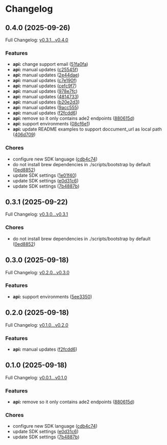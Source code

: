 # Changelog

## 0.4.0 (2025-09-26)

Full Changelog: [v0.3.1...v0.4.0](https://github.com/landing-ai/ade-typescript/compare/v0.3.1...v0.4.0)

### Features

* **api:** change support email ([51fa0fa](https://github.com/landing-ai/ade-typescript/commit/51fa0fa845cd1e31d5767c0a2d0a16ef22e9d83c))
* **api:** manual updates ([c25545f](https://github.com/landing-ai/ade-typescript/commit/c25545fd871d4b43cb621a73ae8a13b77056d1b4))
* **api:** manual updates ([2e44dae](https://github.com/landing-ai/ade-typescript/commit/2e44dae48cac2304cf2fc7e8b8191d92c1bf9b5d))
* **api:** manual updates ([c7e190f](https://github.com/landing-ai/ade-typescript/commit/c7e190f3644e7d558c4d58b03e5cc6f265195ce0))
* **api:** manual updates ([cefc9f7](https://github.com/landing-ai/ade-typescript/commit/cefc9f7d10326671b6a70bc121f4048432839c48))
* **api:** manual updates ([978e7fc](https://github.com/landing-ai/ade-typescript/commit/978e7fc9411b62f5f724057506938d99d76ed575))
* **api:** manual updates ([4814733](https://github.com/landing-ai/ade-typescript/commit/481473320cd5c8f4098e9203e75e052eaf39574e))
* **api:** manual updates ([b20e2d3](https://github.com/landing-ai/ade-typescript/commit/b20e2d32b26756c3cb6e5c9d873fcb8d550b82be))
* **api:** manual updates ([9acc555](https://github.com/landing-ai/ade-typescript/commit/9acc55508e86711b496dd337d3e08a2757fc70d1))
* **api:** manual updates ([f2fcdd6](https://github.com/landing-ai/ade-typescript/commit/f2fcdd643f827706d670172eb1b5ee0e70f43cca))
* **api:** remove so it only contains ade2 endpoints ([880615d](https://github.com/landing-ai/ade-typescript/commit/880615d006370f89806cc16e26d8c6be7d1f2f76))
* **api:** support environments ([08cf6e1](https://github.com/landing-ai/ade-typescript/commit/08cf6e1790c094d682c5ed087a42f05db2f51805))
* **api:** update README examples to support doccument_url as local path ([406d709](https://github.com/landing-ai/ade-typescript/commit/406d709453b42d12adc347cce542e9c55df15022))


### Chores

* configure new SDK language ([cdb4c74](https://github.com/landing-ai/ade-typescript/commit/cdb4c741c164bb0932bc2225ea1f5495cda4a16e))
* do not install brew dependencies in ./scripts/bootstrap by default ([0ed8852](https://github.com/landing-ai/ade-typescript/commit/0ed8852337ed3f07d13797f720361e306bda90cb))
* update SDK settings ([1e01f40](https://github.com/landing-ai/ade-typescript/commit/1e01f40136037955835a30b5e222a82db2eee395))
* update SDK settings ([e0d31c6](https://github.com/landing-ai/ade-typescript/commit/e0d31c6df37c89a42f59623385e343ae06ec8506))
* update SDK settings ([7b4887b](https://github.com/landing-ai/ade-typescript/commit/7b4887bc632a817674ce4e94733105b30677b59f))

## 0.3.1 (2025-09-22)

Full Changelog: [v0.3.0...v0.3.1](https://github.com/landing-ai/ade-typescript/compare/v0.3.0...v0.3.1)

### Chores

* do not install brew dependencies in ./scripts/bootstrap by default ([0ed8852](https://github.com/landing-ai/ade-typescript/commit/0ed8852337ed3f07d13797f720361e306bda90cb))

## 0.3.0 (2025-09-18)

Full Changelog: [v0.2.0...v0.3.0](https://github.com/landing-ai/ade-typescript/compare/v0.2.0...v0.3.0)

### Features

* **api:** support environments ([5ee3350](https://github.com/landing-ai/ade-typescript/commit/5ee33500ad71b1a449a1f6ca96b26276faaa29ca))

## 0.2.0 (2025-09-18)

Full Changelog: [v0.1.0...v0.2.0](https://github.com/landing-ai/ade-typescript/compare/v0.1.0...v0.2.0)

### Features

* **api:** manual updates ([f2fcdd6](https://github.com/landing-ai/ade-typescript/commit/f2fcdd643f827706d670172eb1b5ee0e70f43cca))

## 0.1.0 (2025-09-18)

Full Changelog: [v0.0.1...v0.1.0](https://github.com/landing-ai/ade-typescript/compare/v0.0.1...v0.1.0)

### Features

* **api:** remove so it only contains ade2 endpoints ([880615d](https://github.com/landing-ai/ade-typescript/commit/880615d006370f89806cc16e26d8c6be7d1f2f76))


### Chores

* configure new SDK language ([cdb4c74](https://github.com/landing-ai/ade-typescript/commit/cdb4c741c164bb0932bc2225ea1f5495cda4a16e))
* update SDK settings ([e0d31c6](https://github.com/landing-ai/ade-typescript/commit/e0d31c6df37c89a42f59623385e343ae06ec8506))
* update SDK settings ([7b4887b](https://github.com/landing-ai/ade-typescript/commit/7b4887bc632a817674ce4e94733105b30677b59f))
